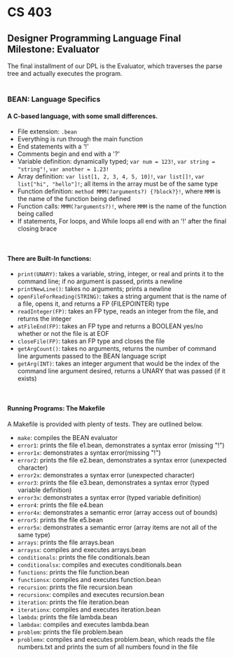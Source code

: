 # CS 403
## Designer Programming Language Final Milestone: Evaluator

The final installment of our DPL is the Evaluator, which traverses the parse tree and actually executes the program.<br><br>

### BEAN: Language Specifics
#### A C-based language, with some small differences.
- File extension: `.bean`
- Everything is run through the main function
- End statements with a '!'
- Comments begin and end with a '?'
- Variable definition: dynamically typed; `var num = 123!`, `var string = "string"!`, `var another = 1.23!`
- Array definition: `var list[1, 2, 3, 4, 5, 10]!`, `var list[]!`, `var list["hi", "hello"]!`; all items in the array must be of the same type
- Function definition: `method MMM(?arguments?) {?block?}!`, where `MMM` is the name of the function being defined
- Function calls: `MMM(?arguments?)!`, where `MMM` is the name of the function being called
- If statements, For loops, and While loops all end with an '!' after the final closing brace
<br>

#### There are Built-In functions:
- `print(UNARY)`: takes a variable, string, integer, or real and prints it to the command line; if no argument is passed, prints a newline
- `printNewLine()`: takes no arguments; prints a newline
- `openFileForReading(STRING)`: takes a string argument that is the name of a file, opens it, and returns a FP (FILEPOINTER) type
- `readInteger(FP)`: takes an FP type, reads an integer from the file, and returns the integer
- `atFileEnd(FP)`: takes an FP type and returns a BOOLEAN yes/no whether or not the file is at EOF
- `closeFile(FP)`: takes an FP type and closes the file
- `getArgCount()`: takes no arguments, returns the number of command line arguments passed to the BEAN language script
- `getArg(INT)`: takes an integer argument that would be the index of the command line argument desired, returns a UNARY that was passed (if it exists)
<br>

#### Running Programs: The Makefile
A Makefile is provided with plenty of tests. They are outlined below.
- `make`: compiles the BEAN evaluator
- `error1`: prints the file e1.bean, demonstrates a syntax error (missing "!")
- `error1x`: demonstrates a syntax error(missing "!")
- `error2`: prints the file e2.bean, demonstrates a syntax error (unexpected character)
- `error2x`: demonstrates a syntax error (unexpected character)
- `error3`: prints the file e3.bean, demonstrates a syntax error (typed variable definition)
- `error3x`: demonstrates a syntax error (typed variable definition)
- `error4`: prints the file e4.bean
- `error4x`: demonstrates a semantic error (array access out of bounds)
- `error5`: prints the file e5.bean
- `error5x`: demonstrates a semantic error (array items are not all of the same type)
- `arrays`: prints the file arrays.bean
- `arraysx`: compiles and executes arrays.bean
- `conditionals`: prints the file conditionals.bean
- `conditionalsx`: compiles and executes conditionals.bean
- `functions`: prints the file function.bean
- `functionsx`: compiles and executes function.bean
- `recursion`: prints the file recursion.bean
- `recursionx`: compiles and executes recursion.bean
- `iteration`: prints the file iteration.bean
- `iterationx`: compiles and executes iteration.bean
- `lambda`: prints the file lambda.bean
- `lambdax`: compiles and executes lambda.bean
- `problem`: prints the file problem.bean
- `problemx`: compiles and executes problem.bean, which reads the file numbers.txt and prints the sum of all numbers found in the file
